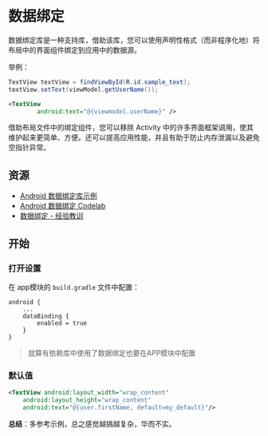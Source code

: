# 数据绑定

数据绑定库是一种支持库，借助该库，您可以使用声明性格式（而非程序化地）将布局中的界面组件绑定到应用中的数据源。

举例：

```java
TextView textView = findViewById(R.id.sample_text);
textView.setText(viewModel.getUserName());
```

```xml
<TextView
        android:text="@{viewmodel.userName}" />
```

借助布局文件中的绑定组件，您可以移除 Activity 中的许多界面框架调用，使其维护起来更简单、方便。还可以提高应用性能，并且有助于防止内存泄漏以及避免空指针异常。

## 资源

- [Android 数据绑定库示例](https://github.com/googlesamples/android-databinding)
- [Android 数据绑定 Codelab](https://codelabs.developers.google.com/codelabs/android-databinding?hl=zh-cn)
- [数据绑定 - 经验教训](https://medium.com/androiddevelopers/data-binding-lessons-learnt-4fd16576b719)

## 开始

### 打开设置

在 app模块的 `build.gradle` 文件中配置：

```
android {
    ...
    dataBinding {
        enabled = true
    }
}
```

> 就算有依赖库中使用了数据绑定也要在APP模块中配置

### 默认值

```xml
<TextView android:layout_width="wrap_content"
    android:layout_height="wrap_content"
    android:text="@{user.firstName, default=my_default}"/>
```

**总结**：多参考示例，总之感觉越搞越复杂，华而不实。